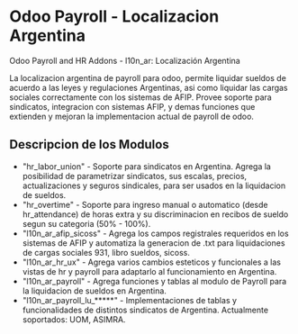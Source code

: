 # Odoo Payroll - Localizacion Argentina
Odoo Payroll and HR Addons - l10n_ar: Localización Argentina

La localizacion argentina de payroll para odoo, permite liquidar sueldos de acuerdo a las leyes y regulaciones Argentinas, asi como liquidar las cargas sociales correctamente con los sistemas de AFIP. Provee soporte para sindicatos, integracion con sistemas AFIP, y demas funciones que extienden y mejoran la implementacion actual de payroll de odoo.

## Descripcion de los Modulos

* "hr_labor_union" - Soporte para sindicatos en Argentina. Agrega la posibilidad de parametrizar sindicatos, sus escalas, precios, actualizaciones y seguros sindicales,
para ser usados en la liquidacion de sueldos.
* "hr_overtime" - Soporte para ingreso manual o automatico (desde hr_attendance) de horas extra y su discriminacion en recibos de sueldo segun su categoria (50% - 100%).
* "l10n_ar_afip_sicoss" - Agrega los campos registrales requeridos en los sistemas de AFIP y automatiza la generacion de .txt para liquidaciones de cargas sociales 931, libro sueldos, sicoss.
* "l10n_ar_hr_ux" - Agrega varios cambios esteticos y funcionales a las vistas de hr y payroll para adaptarlo al funcionamiento en Argentina.
* "l10n_ar_payroll" - Agrega funciones y tablas al modulo de Payroll para la liquidacion de sueldos en Argentina.
* "l10n_ar_payroll_lu_*****" - Implementaciones de tablas y funcionalidades de distintos sindicatos de Argentina. Actualmente soportados: UOM, ASIMRA.

